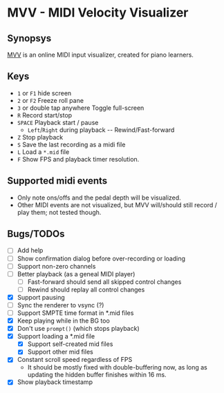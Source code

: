 # MVV - MIDI Velocity Visualizer

## Synopsys

[MVV](https://omakoto.github.io/mvv/) is an online MIDI input visualizer, created for piano learners.

## Keys

- `1` or `F1` hide screen
- `2` or `F2` Freeze roll pane
- `3` or double tap anywhere Toggle full-screen
- `R` Record start/stop
- `SPACE` Playback start / pause
  - `Left`/`Right` during playback -- Rewind/Fast-forward
- `Z` Stop playback
- `S` Save the last recording as a midi file
- `L` Load a `*.mid` file
- `F` Show FPS and playback timer resolution.

## Supported midi events

- Only note ons/offs and the pedal depth will be visualized.
- Other MIDI events are not visualized, but MVV will/should still record / play them; not tested though.

## Bugs/TODOs

- [ ] Add help
- [ ] Show confirmation dialog before over-recording or loading
- [ ] Support non-zero channels
- [ ] Better playback (as a geneal MIDI player)
  - [ ] Fast-forward should send all skipped control changes
  - [ ] Rewind should replay all control changes
- [X] Support pausing
- [ ] Sync the renderer to vsync (?)
- [ ] Support SMPTE time format in *.mid files
- [X] Keep playing while in the BG too
- [X] Don't use `prompt()` (which stops playback)
- [X] Support loading a *.mid file
  - [X] Support self-created mid files
  - [X] Support other mid files
- [X] Constant scroll speed regardless of FPS
  - It should be mostly fixed with double-buffering now, as long as updating the hidden buffer finishes within 16 ms.
- [X] Show playback timestamp

